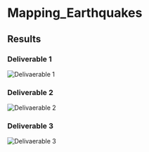 # Mapping_Earthquakes
## Results

### Deliverable 1
![Delivaerable 1](https://user-images.githubusercontent.com/108701073/192623663-656f159a-b440-4b05-b147-ce2c21ff855e.png)

### Deliverable 2
![Delivaerable 2](https://user-images.githubusercontent.com/108701073/192623681-84c4d6a9-f246-468e-a38c-92eb2f14cb0f.png)

### Deliverable 3
![Delivaerable 3](https://user-images.githubusercontent.com/108701073/192623692-48311df8-d6cb-4a9e-b71a-93585de1b0a9.png)
